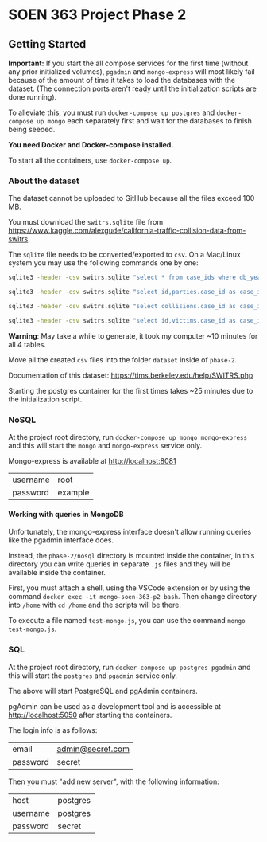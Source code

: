 # SOEN 363 Project Phase 2

## Getting Started

**Important:** If you start the all compose services for the first time (without any prior initialized volumes), `pgadmin` and `mongo-express` will most likely fail because of the amount of time it takes to load the databases with the dataset. (The connection ports aren't ready until the initialization scripts are done running).

To alleviate this, you must run `docker-compose up postgres` and `docker-compose up mongo` each separately first and wait for the databases to finish being seeded.

**You need Docker and Docker-compose installed.**

To start all the containers, use `docker-compose up`.

### About the dataset

The dataset cannot be uploaded to GitHub because all the files exceed 100 MB.

You must download the `switrs.sqlite` file from <https://www.kaggle.com/alexgude/california-traffic-collision-data-from-switrs>.

The `sqlite` file needs to be converted/exported to `csv`. On a Mac/Linux system you may use the following commands one by one:

```bash
sqlite3 -header -csv switrs.sqlite "select * from case_ids where db_year = '2020';" > case_ids.csv

sqlite3 -header -csv switrs.sqlite "select id,parties.case_id as case_id,party_number,party_type,at_fault,party_sex,party_age,party_sobriety,party_drug_physical,direction_of_travel,party_safety_equipment_1,party_safety_equipment_2,financial_responsibility,hazardous_materials,cellphone_use,school_bus_related,oaf_violation_code,oaf_violation_category,oaf_violation_section,oaf_violation_suffix,other_associate_factor_1,other_associate_factor_2,party_number_killed,party_number_injured,movement_preceding_collision,vehicle_year,vehicle_make,statewide_vehicle_type,chp_vehicle_type_towing,chp_vehicle_type_towed,party_race from parties join case_ids on case_ids.case_id = parties.case_id where case_ids.db_year = '2020';" > parties.csv

sqlite3 -header -csv switrs.sqlite "select collisions.case_id as case_id,jurisdiction,officer_id,reporting_district,chp_shift,population,county_city_location,special_condition,beat_type,chp_beat_type,city_division_lapd,chp_beat_class,beat_number,primary_road,secondary_road,distance,direction,intersection,weather_1,weather_2,state_highway_indicator,caltrans_county,caltrans_district,state_route,route_suffix,postmile_prefix,postmile,location_type,ramp_intersection,side_of_highway,tow_away,collision_severity,killed_victims,injured_victims,party_count,primary_collision_factor,pcf_violation_code,pcf_violation_category,pcf_violation,pcf_violation_subsection,hit_and_run,type_of_collision,motor_vehicle_involved_with,pedestrian_action,road_surface,road_condition_1,road_condition_2,lighting,control_device,chp_road_type,pedestrian_collision,bicycle_collision,motorcycle_collision,truck_collision,not_private_property,alcohol_involved,statewide_vehicle_type_at_fault,chp_vehicle_type_at_fault,severe_injury_count,other_visible_injury_count,complaint_of_pain_injury_count,pedestrian_killed_count,pedestrian_injured_count,bicyclist_killed_count,bicyclist_injured_count,motorcyclist_killed_count,motorcyclist_injured_count,primary_ramp,secondary_ramp,latitude,longitude,collision_date,collision_time,process_date from collisions join case_ids on case_ids.case_id = collisions.case_id where case_ids.db_year = '2020';" > collisions.csv

sqlite3 -header -csv switrs.sqlite "select id,victims.case_id as case_id,party_number,victim_role,victim_sex,victim_age,victim_degree_of_injury,victim_seating_position,victim_safety_equipment_1,victim_safety_equipment_2,victim_ejected from victims join case_ids on case_ids.case_id = victims.case_id where case_ids.db_year = '2020';" > victims.csv
```

**Warning**: May take a while to generate, it took my computer ~10 minutes for all 4 tables.

Move all the created `csv` files into the folder `dataset` inside of `phase-2`.

Documentation of this dataset: <https://tims.berkeley.edu/help/SWITRS.php>

Starting the postgres container for the first times takes ~25 minutes due to the initialization script.

### NoSQL

At the project root directory, run `docker-compose up mongo mongo-express` and this will start the `mongo` and `mongo-express` service only.

Mongo-express is available at <http://localhost:8081>

|          |         |
| -------- | ------- |
| username | root    |
| password | example |

#### Working with queries in MongoDB

Unfortunately, the mongo-express interface doesn't allow running queries like the pgadmin interface does.

Instead, the `phase-2/nosql` directory is mounted inside the container, in this directory you can write queries in separate `.js` files and they will be available inside the container.

First, you must attach a shell, using the VSCode extension or by using the command `docker exec -it mongo-soen-363-p2 bash`. Then change directory into `/home` with `cd /home` and the scripts will be there.

To execute a file named `test-mongo.js`, you can use the command `mongo test-mongo.js`.

### SQL

At the project root directory, run `docker-compose up postgres pgadmin` and this will start the `postgres` and `pgadmin` service only.

The above will start PostgreSQL and pgAdmin containers.

pgAdmin can be used as a development tool and is accessible at <http://localhost:5050> after starting the containers.

The login info is as follows:

|          |                  |
| -------- | ---------------- |
| email    | admin@secret.com |
| password | secret           |

Then you must "add new server", with the following information:

|          |          |
| -------- | -------- |
| host     | postgres |
| username | postgres |
| password | secret   |
